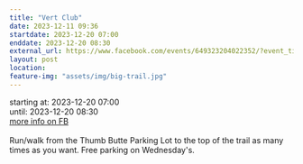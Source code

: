 ```yaml
---
title: "Vert Club"
date: 2023-12-11 09:36
startdate: 2023-12-20 07:00
enddate: 2023-12-20 08:30
external_url: https://www.facebook.com/events/649323204022352/?event_time_id=649324610688878
layout: post
location: 
feature-img: "assets/img/big-trail.jpg"
---
```


starting at: 2023-12-20 07:00<br>until: 2023-12-20 08:30<br><a href="https://www.facebook.com/events/649323204022352/?event_time_id=649324610688878">more info on FB</a><br><br>Run/walk from the Thumb Butte Parking Lot to the top of the trail as many times as you want.  Free parking on Wednesday's.<br>
  <br>
  
